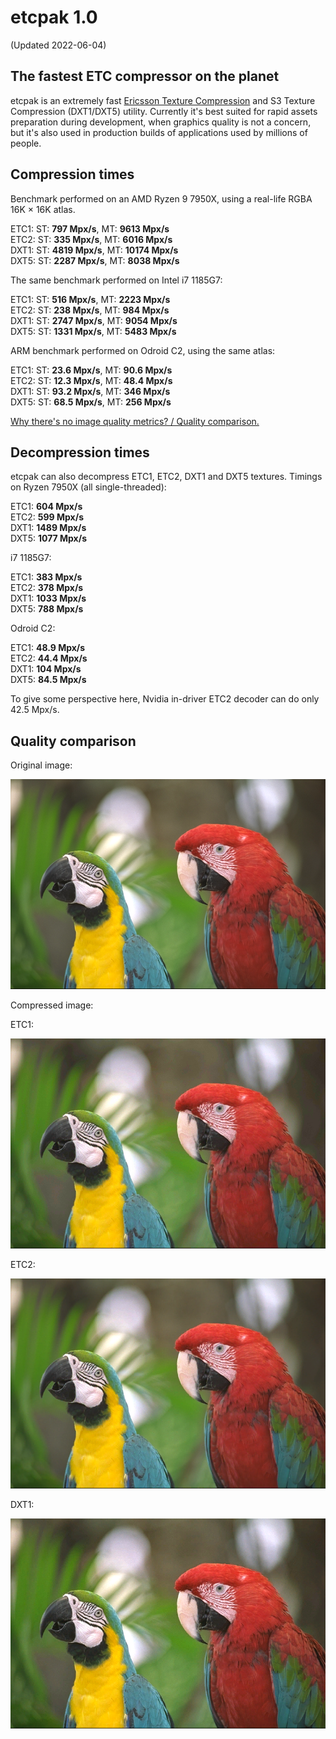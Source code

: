 # etcpak 1.0 #
(Updated 2022-06-04)

## The fastest ETC compressor on the planet ##

etcpak is an extremely fast [Ericsson Texture Compression](http://en.wikipedia.org/wiki/Ericsson_Texture_Compression) and S3 Texture Compression (DXT1/DXT5) utility. Currently it's best suited for rapid assets preparation during development, when graphics quality is not a concern, but it's also used in production builds of applications used by millions of people.

## Compression times ##

Benchmark performed on an AMD Ryzen 9 7950X, using a real-life RGBA 16K × 16K atlas.

ETC1: ST: **797 Mpx/s**, MT: **9613 Mpx/s**  
ETC2: ST: **335 Mpx/s**, MT: **6016 Mpx/s**  
DXT1: ST: **4819 Mpx/s**, MT: **10174 Mpx/s**  
DXT5: ST: **2287 Mpx/s**, MT: **8038 Mpx/s**

The same benchmark performed on Intel i7 1185G7:

ETC1: ST: **516 Mpx/s**, MT: **2223 Mpx/s**  
ETC2: ST: **238 Mpx/s**, MT: **984 Mpx/s**  
DXT1: ST: **2747 Mpx/s**, MT: **9054 Mpx/s**  
DXT5: ST: **1331 Mpx/s**, MT: **5483 Mpx/s**

ARM benchmark performed on Odroid C2, using the same atlas:

ETC1: ST: **23.6 Mpx/s**, MT: **90.6 Mpx/s**  
ETC2: ST: **12.3 Mpx/s**, MT: **48.4 Mpx/s**  
DXT1: ST: **93.2 Mpx/s**, MT: **346 Mpx/s**  
DXT5: ST: **68.5 Mpx/s**, MT: **256 Mpx/s**

[Why there's no image quality metrics? / Quality comparison.](http://i.imgur.com/FxlmUOF.png)

## Decompression times ##

etcpak can also decompress ETC1, ETC2, DXT1 and DXT5 textures. Timings on Ryzen 7950X (all single-threaded):

ETC1: **604 Mpx/s**  
ETC2: **599 Mpx/s**  
DXT1: **1489 Mpx/s**  
DXT5: **1077 Mpx/s**

i7 1185G7:

ETC1: **383 Mpx/s**  
ETC2: **378 Mpx/s**  
DXT1: **1033 Mpx/s**  
DXT5: **788 Mpx/s**

Odroid C2:

ETC1: **48.9 Mpx/s**  
ETC2: **44.4 Mpx/s**  
DXT1: **104 Mpx/s**  
DXT5: **84.5 Mpx/s**

To give some perspective here, Nvidia in-driver ETC2 decoder can do only 42.5 Mpx/s.

## Quality comparison ##

Original image:

![](examples/kodim23.png)

Compressed image:

ETC1:

![](examples/etc1.png "ETC1 mode")

ETC2:

![](examples/etc2.png "ETC2 mode")

DXT1:

![](examples/dxtc.png "DXT1 mode")

